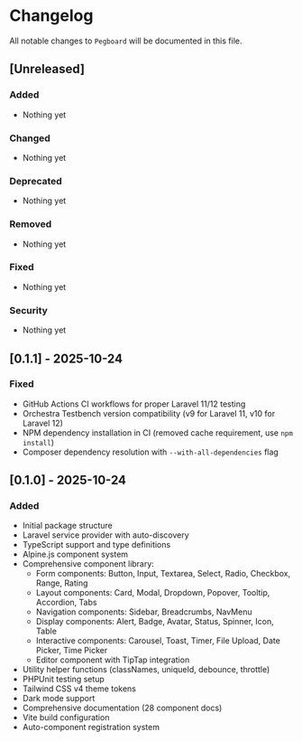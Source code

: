# Changelog

All notable changes to `Pegboard` will be documented in this file.

## [Unreleased]

### Added
- Nothing yet

### Changed
- Nothing yet

### Deprecated
- Nothing yet

### Removed
- Nothing yet

### Fixed
- Nothing yet

### Security
- Nothing yet

## [0.1.1] - 2025-10-24

### Fixed
- GitHub Actions CI workflows for proper Laravel 11/12 testing
- Orchestra Testbench version compatibility (v9 for Laravel 11, v10 for Laravel 12)
- NPM dependency installation in CI (removed cache requirement, use `npm install`)
- Composer dependency resolution with `--with-all-dependencies` flag

## [0.1.0] - 2025-10-24

### Added
- Initial package structure
- Laravel service provider with auto-discovery
- TypeScript support and type definitions
- Alpine.js component system
- Comprehensive component library:
  - Form components: Button, Input, Textarea, Select, Radio, Checkbox, Range, Rating
  - Layout components: Card, Modal, Dropdown, Popover, Tooltip, Accordion, Tabs
  - Navigation components: Sidebar, Breadcrumbs, NavMenu
  - Display components: Alert, Badge, Avatar, Status, Spinner, Icon, Table
  - Interactive components: Carousel, Toast, Timer, File Upload, Date Picker, Time Picker
  - Editor component with TipTap integration
- Utility helper functions (classNames, uniqueId, debounce, throttle)
- PHPUnit testing setup
- Tailwind CSS v4 theme tokens
- Dark mode support
- Comprehensive documentation (28 component docs)
- Vite build configuration
- Auto-component registration system
